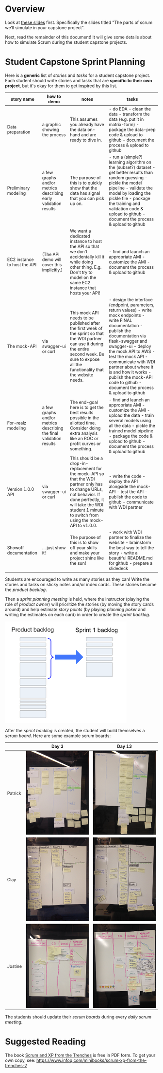 
# Overview

Look at [these slides](https://docs.google.com/a/galvanize.com/presentation/d/1eT1KkCAmcTigXqQy6eMM7NzfVNby_SvASszQySRgcbU/edit?usp=sharing) first. Specifically the slides titled "The parts of scrum we’ll simulate in your capstone project".

Next, read the remainder of this document! It will give some details about how to simulate Scrum during the student capstone projects.


# Student Capstone Sprint Planning

Here is a __generic__ list of _stories_ and _tasks_ for a student capstone project. Each student should write stories and tasks that are __specific to their own project__, but it's okay for them to get inspired by this list.

| story name                   | how to demo                                                         | notes                                                                                                                                                                                                                      | tasks                                                                                                                                                                                                                                                                                                                                                                           |
|------------------------------|---------------------------------------------------------------------|----------------------------------------------------------------------------------------------------------------------------------------------------------------------------------------------------------------------------|---------------------------------------------------------------------------------------------------------------------------------------------------------------------------------------------------------------------------------------------------------------------------------------------------------------------------------------------------------------------------------|
| Data preparation             | a graphic showing the process                                       | This assumes you already have the data on-hand and are ready to dive in.                                                                                                                                                   | - do EDA - clean the data - transform the data (e.g. put it in matrix-form) - package the data-prep code & upload to github - document the process & upload to github                                                                                                                                                                                                           |
| Preliminary modeling         | a few graphs and/or metrics describing early validation results     | The purpose of this is to quickly show that the data has signal that you can pick up on.                                                                                                                                   | - run a (simple?) learning algorithm on the (subset?) dataset - get better results than random guessing - pickle the model pipeline - validate the model by loading the pickle file - package the training and validation code & upload to github - document the process & upload to github                                                                                     |
| EC2 instance to host the API | (The API demo will cover this implicitly.)                          | We want a dedicated instance to host the API so that we don't accidentally kill it while doing other thing. E.g. Don't try to model on the same EC2 instance that hosts your API!                                          | - find and launch an appropriate AMI - customize the AMI - document the process & upload to github                                                                                                                                                                                                                                                                              |
| The mock-API                 | via swagger-ui or curl                                              | This mock API needs to be published after the first week of the sprint so that the WDI partner can use it during the entire second week. Be sure to expose all the functionality that the website needs.                   | - design the interface (endpoint, parameters, return values) - write mock endpoints - write FINAL documentation - publish the documentation via flask-swagger and swagger-ui - deploy the mock API to AWS - test the mock API - communicate with WDI partner about where it is and how it works - publish the mock-API code to github - document the process & upload to github |
| For-realz modeling           | a few graphs and/or metrics describing the final validation results | The end-goal here is to get the best results possible in the allotted time. Consider doing extra analysis like an ROC or profit curves or something.                                                                       | - find and launch an appropriate AMI - customize the AMI - upload the data - train several models using all the data - pickle the trained model pipeline - package the code & upload to github - document the process & upload to github                                                                                                                                        |
| Version 1.0.0 API            | via swagger-ui or curl                                              | This should be a drop-in-replacement for the mock-API so that the WDI partner only has to change URLs, not behavior. If done perfectly, it will take the WDI student 1 minute to switch from using the mock-API to v1.0.0. | - write the code - deploy the API alongside the mock-API - test the API - publish the code to github - communicate with WDI partner                                                                                                                                                                                                                                             |
| Showoff documentation        | ... just show it!                                                   | The purpose of this is to show off your skills and make your project shine like the sun!                                                                                                                                   | - work with WDI partner to finalize the website - brainstorm the best way to tell the story - write a beautiful README.md for github - prepare a slidedeck                                                                                                                                                                                                                      |

Students are encouraged to write as many stories as they can! Write the stories and tasks on sticky notes and/or index cards. These stories become the _product backlog_.

Then a _sprint planning meeting_ is held, where the instructor (playing the role of _product owner_) will prioritize the stories (by moving the story cards around) and help estimate _story points_ (by playing _planning poker_ and writing the estimates on each card) in order to create the _sprint backlog_.

![Product Backlog to Sprint Backlog](images/sprint_planning.png)

After the _sprint backlog_ is created, the student will build themselves a _scrum board_. Here are some example scrum boards:

|         | Day 3 | Day 13 |
|---------|-------|--------|
| Patrick | <img src="images/pat_day3.JPG"> | <img src="images/pat_day13.JPG"> |
| Clay    | <img src="images/clay_day3.JPG"> | <img src="images/clay_day13.JPG"> |
| Jostine | <img src="images/jostine_day3.JPG"> | <img src="images/jostine_day13.JPG"> |

The students should update their _scrum boards_ during every _daily scrum meeting_.

# Suggested Reading

The book [Scrum and XP from the Trenches](Scrum-and-XP-from-the-Trenches-2nd-edition.pdf) is free in PDF form. To get your own copy, see: https://www.infoq.com/minibooks/scrum-xp-from-the-trenches-2
